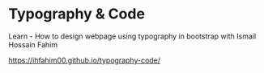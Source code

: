 # Typography & Code
Learn - How to design webpage using typography in bootstrap with Ismail Hossain Fahim

https://ihfahim00.github.io/typography-code/
